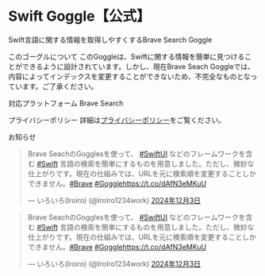 # Swift Goggle【公式】

Swift言語に関する情報を取得しやすくするBrave Search Goggle

このゴーグルについて
このGoggleは、Swiftに関する情報を簡単に見つけることができるように設計されています。しかし、現在Brave Seach Goggleでは、内容によってインデックスを変更することができないため、不完全なものとなっています。ご了承ください。

対応プラットフォーム
Brave Search

プライバシーポリシー
詳細は[プライバシーポリシー](/privacy)をご覧ください。

お知らせ
<div class="isLightMode">
    <blockquote class="twitter-tweet" data-lang="ja">
        <p lang="ja" dir="ltr">Brave SeachのGogglesを使って、 <a
                href="https://twitter.com/hashtag/SwiftUI?src=hash&amp;ref_src=twsrc%5Etfw">#SwiftUI</a> などのフレームワークを含む <a
                href="https://twitter.com/hashtag/Swift?src=hash&amp;ref_src=twsrc%5Etfw">#Swift</a>
            言語の検索を簡単にするものを用意しました。ただし、微妙な仕上がりです。現在の仕組みでは、URLを元に検索順を変更することしかできません。<a
                href="https://twitter.com/hashtag/Brave?src=hash&amp;ref_src=twsrc%5Etfw">#Brave</a> <a
                href="https://twitter.com/hashtag/Goggle?src=hash&amp;ref_src=twsrc%5Etfw">#Goggle</a><a
                href="https://t.co/dAfN3eMKuU">https://t.co/dAfN3eMKuU</a></p>&mdash; いろいろ(Iroiro) (@IroIro1234work) <a
            href="https://twitter.com/IroIro1234work/status/1863836267882193256?ref_src=twsrc%5Etfw">2024年12月3日</a>
    </blockquote>
</div>
<div class="isDarkMode">
    <blockquote class="twitter-tweet" data-lang="ja" data-theme="dark">
        <p lang="ja" dir="ltr">Brave SeachのGogglesを使って、 <a
                href="https://twitter.com/hashtag/SwiftUI?src=hash&amp;ref_src=twsrc%5Etfw">#SwiftUI</a> などのフレームワークを含む
            <a href="https://twitter.com/hashtag/Swift?src=hash&amp;ref_src=twsrc%5Etfw">#Swift</a>
            言語の検索を簡単にするものを用意しました。ただし、微妙な仕上がりです。現在の仕組みでは、URLを元に検索順を変更することしかできません。<a
                href="https://twitter.com/hashtag/Brave?src=hash&amp;ref_src=twsrc%5Etfw">#Brave</a> <a
                href="https://twitter.com/hashtag/Goggle?src=hash&amp;ref_src=twsrc%5Etfw">#Goggle</a><a
                href="https://t.co/dAfN3eMKuU">https://t.co/dAfN3eMKuU</a></p>&mdash; いろいろ(Iroiro) (@IroIro1234work) <a
            href="https://twitter.com/IroIro1234work/status/1863836267882193256?ref_src=twsrc%5Etfw">2024年12月3日</a>
    </blockquote>
</div>
